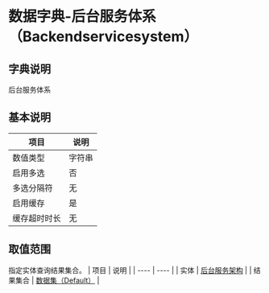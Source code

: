 # 数据字典-后台服务体系（Backendservicesystem）
## 字典说明
后台服务体系

## 基本说明
| 项目 | 说明 |
| ---- | ---- |
| 数值类型 | 字符串 |
| 启用多选 | 否 |
| 多选分隔符 | 无 |
| 启用缓存 | 是 |
| 缓存超时时长 | 无 |

## 取值范围
指定实体查询结果集合。
| 项目 | 说明 |
| ---- | ---- |
| 实体 | [后台服务架构](../module/ibizsysmodel/PSSysSFPub) |
| 结果集合 | [数据集（Default）]() |

